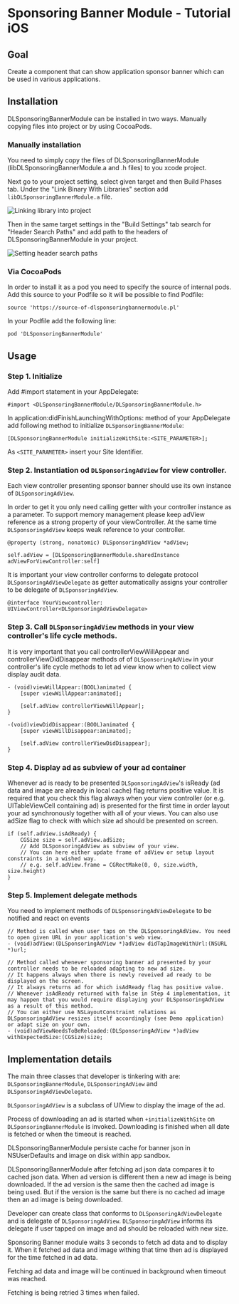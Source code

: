 # Sponsoring Banner Module - Tutorial iOS

## Goal
Create a component that can show application sponsor banner which can be used in various applications.

## Installation
DLSponsoringBannerModule can be installed in two ways. Manually copying files into project or by using CocoaPods.

### Manually installation
You need to simply copy the files of DLSponsoringBannerModule (libDLSponsoringBannerModule.a and .h files) to you xcode project.

Next go to your project setting, select given target and then Build Phases tab. Under the "Link Binary With Libraries" section add `libDLSponsoringBannerModule.a` file.

![Linking library into project](tutorial_resources/splash_screen_ios_linking_library.png)

Then in the same target settings in the "Build Settings" tab search for "Header Search Paths" and add path to the headers of DLSponsoringBannerModule in your project.

![Setting header search paths](tutorial_resources/splash_screen_ios_header_search_paths.png)

### Via CocoaPods
In order to install it as a pod you need to specify the source of internal pods. Add this source to your Podfile so it will be possible to find Podfile:

```
source 'https://source-of-dlsponsoringbannermodule.pl'
```

In your Podfile add the following line:
```
pod 'DLSponsoringBannerModule'
```

## Usage
### Step 1. Initialize
Add #import statement in your AppDelegate:
```
#import <DLSponsoringBannerModule/DLSponsoringBannerModule.h>
```

In application:didFinishLaunchingWithOptions: method of your AppDelegate add following method to initialize `DLSponsoringBannerModule`:
```
[DLSponsoringBannerModule initializeWithSite:<SITE_PARAMETER>];
```
As `<SITE_PARAMETER>` insert your Site Identifier.

### Step 2. Instantiation od `DLSponsoringAdView` for view controller.

Each view controller presenting sponsor banner should use its own instance of `DLSponsoringAdView`. 

In order to get it you only need calling getter with your controller instance as a parameter. To support memory management please keep adView reference as a strong property of your viewController. At the same time `DLSponsoringAdView` keeps weak reference to your controller.

```
@property (strong, nonatomic) DLSponsoringAdView *adView;

self.adView = [DLSponsoringBannerModule.sharedInstance adViewForViewController:self]
```

It is important your view controller conforms to delegate protocol `DLSponsoringAdViewDelegate` as getter automatically assigns your controller to be delegate of `DLSponsoringAdView`.

```
@interface YourViewcontroller: UIViewController<DLSponsoringAdViewDelegate>
```

### Step 3. Call `DLSponsoringAdView` methods in your view controller's life cycle methods.

It is very important that you call controllerViewWillAppear and controllerViewDidDisappear methods of of `DLSponsoringAdView` in your controller's life cycle methods to let ad view know when to collect view display audit data.

```
- (void)viewWillAppear:(BOOL)animated {
    [super viewWillAppear:animated];

    [self.adView controllerViewWillAppear];
}

-(void)viewDidDisappear:(BOOL)animated {
    [super viewWillDisappear:animated];

    [self.adView controllerViewDidDisappear];
}
```

### Step 4. Display ad as subview of your ad container 

Whenever ad is ready to be presented `DLSponsoringAdView`'s isReady (ad data and image are already in local cache) flag returns positive value. It is required that you check this flag always when your view controller (or e.g. UITableViewCell containing ad) is presented for the first time in order layout your ad synchronously together with all of your views. You can also use adSize flag to check with which size ad should be presented on screen.

```
if (self.adView.isAdReady) {
    CGSize size = self.adView.adSize;
    // Add DLSponsoringAdView as subview of your view.
    // You can here either update frame of adView or setup layout constraints in a wished way.
    // e.g. self.adView.frame = CGRectMake(0, 0, size.width, size.height)
}

```

### Step 5. Implement delegate methods
You need to implement methods of `DLSponsoringAdViewDelegate` to be notified and react on events

```
// Method is called when user taps on the DLSponsoringAdView. You need to open given URL in your application's web view.
- (void)adView:(DLSponsoringAdView *)adView didTapImageWithUrl:(NSURL *)url;
```

```
// Method called whenever sponsoring banner ad presented by your controller needs to be reloaded adapting to new ad size.
// It happens always when there is newly reveived ad ready to be displayed on the screen.
// It always returns ad for which isAdReady flag has positive value.
// Whenever isAdReady returned with false in Step 4 implementation, it may happen that you would require displaying your DLSponsoringAdView as a result of this method.
// You can either use NSLayoutConstraint relations as DLSponsoringAdView resizes itself accordingly (see Demo application) or adapt size on your own.
- (void)adViewNeedsToBeReloaded:(DLSponsoringAdView *)adView withExpectedSize:(CGSize)size;
```

## Implementation details

The main three classes that developer is tinkering with are: `DLSponsoringBannerModule`, `DLSponsoringAdView` and `DLSponsoringAdViewDelegate`.


`DLSponsoringAdView` is a subclass of UIView to display the image of the ad. 

Process of downloading an ad is started when `+initializeWithSite` on `DLSponsoringBannerModule` is invoked. Downloading is finished when all date is fetched or when the timeout is reached.

DLSponsoringBannerModule persiste cache for banner json in NSUserDefaults and image on disk within app sandbox.


DLSponsoringBannerModule after fetching ad json data compares it to cached json data. When ad version is different then a new ad image is being downloaded.
If the ad version is the same then the cached ad image is being used. But if the version is the same but there is no cached ad image then an ad image is being downloaded.


Developer can create class that conforms to `DLSponsoringAdViewDelegate` and is delegate of `DLSponsoringAdView`. `DLSponsoringAdView` informs its delegate if user tapped on image and ad should be reloaded with new size. 

Sponsoring Banner module waits 3 seconds to fetch ad data and to display it.
When it fetched ad data and image withing that time then ad is displayed for the time fetched in ad data.

Fetching ad data and image will be continued in background when timeout was reached.

Fetching is being retried 3 times when failed.
